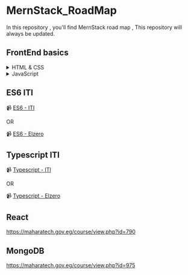 # MernStack_RoadMap
In this repository , you'll find MernStack road map , This repository will always be updated.

## FrontEnd basics 

<details>

   <summary>HTML & CSS</summary>
  
  📹 [ HTML & CSS - ITI ](https://maharatech.gov.eg/course/view.php?id=36)
  
  OR 

  📹 [ HTML - Elzero ](https://youtube.com/playlist?list=PLDoPjvoNmBAw_t_XWUFbBX-c9MafPk9ji)

  📹 [ CSS - Elzero ](https://youtube.com/playlist?list=PLDoPjvoNmBAzjsz06gkzlSrlev53MGIKe)

</details>


  <details>

  <summary>JavaScript</summary>
  
 📹 [ JavaScript - ITI ](https://maharatech.gov.eg/mod/hvp/view.php?id=7228&forceview=1)
  
  OR 

  📹 [ JavaScript- Elzero ](https://youtube.com/playlist?list=PLDoPjvoNmBAx3kiplQR_oeDqLDBUDYwVv)


  <summary>JavaScript projects</summary>

  📹 [ JavaScript- Elzero ](https://youtube.com/playlist?list=PLDoPjvoNmBAz7_BgzvNcOaE-m_SnE4jiT)

    
  </details>
  


## ES6 ITI

 📹 [ ES6 - ITI ](https://maharatech.gov.eg/course/view.php?id=791)

 OR 

 📹 [ ES6 - Elzero ](https://youtube.com/playlist?list=PLDoPjvoNmBAy3siU1b04xY24ZlstofO9M)


## Typescript ITI

📹 [Typescript - ITI ](https://maharatech.gov.eg/course/view.php?id=976)

 OR 

📹 [Typescript - Elzero ](https://youtube.com/playlist?list=PLDoPjvoNmBAy532K9M_fjiAmrJ0gkCyLJ)


## React 

https://maharatech.gov.eg/course/view.php?id=790

## MongoDB

https://maharatech.gov.eg/course/view.php?id=975
